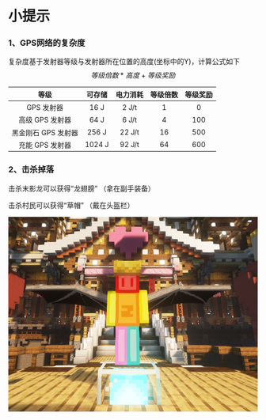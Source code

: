 # 小提示

### 1、GPS网络的复杂度

复杂度基于发射器等级与发射器所在位置的高度(坐标中的Y)，计算公式如下
$$
等级倍数*高度+等级奖励
$$

|        等级         | 可存储 | 电力消耗 | 等级倍数 | 等级奖励 |
| :-----------------: | :----: | :------: | :------: | :------: |
|     GPS 发射器      |  16 J  |  2 J/t   |    1     |    0     |
|   高级 GPS 发射器   |  64 J  |  6 J/t   |    4     |   100    |
| 黑金刚石 GPS 发射器 | 256 J  |  22 J/t  |    16    |   500    |
|   充能 GPS 发射器   | 1024 J |  92 J/t  |    64    |   600    |

### 2、击杀掉落

击杀末影龙可以获得“龙翅膀” （拿在副手装备）

击杀村民可以获得“草帽” （戴在头盔栏）

![Tip](../.gitbook/images/Tip.png)
